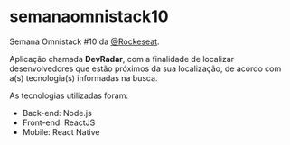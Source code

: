 # semanaomnistack10
Semana Omnistack #10 da [@Rockeseat](https://github.com/Rocketseat).

Aplicação chamada **DevRadar**, com a finalidade de localizar desenvolvedores que estão próximos da sua localização, de acordo com a(s) tecnologia(s) informadas na busca.

As tecnologias utilizadas foram:

* Back-end: Node.js
* Front-end: ReactJS
* Mobile: React Native

